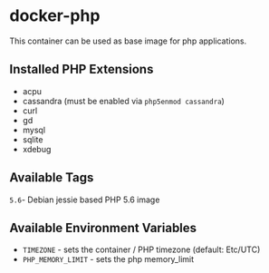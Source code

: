 # docker-php

This container can be used as base image for php applications.

## Installed PHP Extensions
* acpu
* cassandra (must be enabled via `php5enmod cassandra`)
* curl
* gd
* mysql
* sqlite
* xdebug

## Available Tags

`5.6`- Debian jessie based PHP 5.6 image

## Available Environment Variables

* `TIMEZONE` - sets the container / PHP timezone (default: Etc/UTC)
* `PHP_MEMORY_LIMIT` - sets the php memory_limit

